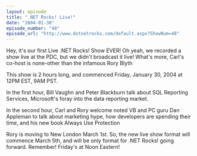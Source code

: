 ```yaml
---
layout: episode
title: ".NET Rocks! Live!"
date: "2004-01-30"
episode_number: "48"
episode_url: "http://www.dotnetrocks.com/default.aspx?ShowNum=48"
---
```


Hey, it's our first Live .NET Rocks! Show EVER! Oh yeah, we recorded a show live at the PDC, but we didn't broadcast it live! What's more, Carl's co-host is none-other than the infamous Rory Blyth

This show is 2 hours long, and commenced Friday, January 30, 2004 at 12PM EST, 9AM PST. 

In the first hour, Bill Vaughn and Peter Blackburn talk about SQL Reporting Services, Microsoft's foray into the data reporting market.

In the second hour, Carl and Rory welcome noted VB and PC guru Dan Appleman to talk about marketing hype, how developers are spending their time, and his new book Always Use Protection

Rory is moving to New London March 1st. So, the new live show format will commence March 5th, and will be only format for .NET Rocks! going forward. Remember! Friday's at Noon Eastern!
